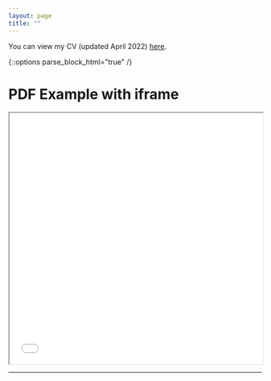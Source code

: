 ```yaml
---
layout: page
title: ""
---
```



You can view my CV (updated April 2022) [here](assets/Fredriksson_cv_0422.pdf).

{::options parse_block_html="true" /}

<html>
  <head>
    <title>Title of the document</title>
  </head>
  <body>
    <h1>PDF Example with iframe</h1>
    <iframe src="assets/Fredriksson_cv_0422.pdf" width="100%" height="500px">
    </iframe>
  </body>
</html>

---
